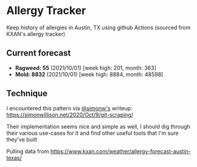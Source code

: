 # Allergy Tracker

Keep history of allergies in Austin, TX using github Actions (sourced from KXAN's allergy tracker)

## Current forecast
<!-- INJECT FORECAST -->
- **Ragweed: 55** (2021/10/01)  [week high: 201, month: 363]
- **Mold: 8832** (2021/10/01)  [week high: 8884, month: 48598]
<!-- END INJECT FORECAST -->

## Technique

I encountered this pattern via [@simonw's](https://github.com/simonw) writeup: https://simonwillison.net/2020/Oct/9/git-scraping/

Their implementation seems nice and simple as well, I should dig through their various use-cases for it and find other useful tools that I'm sure they've built

Pulling data from https://www.kxan.com/weather/allergy-forecast-austin-texas/
